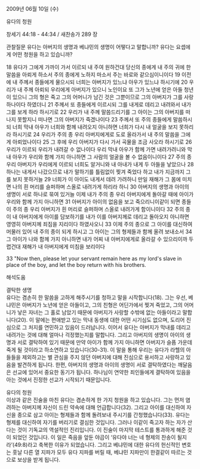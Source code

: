2009년 06월 10일 (수)

유다의 청원



창세기 44:18 - 44:34 / 새찬송가 289 장


관찰질문
유다는 아버지의 생명과 베냐민의 생명이 어떻다고 말합니까?
유다는 요셉에게 어떤 청원을 하고 있습니까?

18 유다가 그에게 가까이 가서 이르되 내 주여 원하건대 당신의 종에게 내 주의 귀에 한 말씀을 아뢰게 하소서 주의 종에게 노하지 마소서 주는 바로와 같으심이니이다 19 이전에 내 주께서 종들에게 물으시되 너희는 아버지가 있느냐 아우가 있느냐 하시기에 
20 우리가 내 주께 아뢰되 우리에게 아버지가 있으니 노인이요 또 그가 노년에 얻은 아들 청년이 있으니 그의 형은 죽고 그의 어머니가 남긴 것은 그뿐이므로 그의 아버지가 그를 사랑하나이다 하였더니 21 주께서 또 종들에게 이르시되 그를 내게로 데리고 내려와서 내가 그를 보게 하라 하시기로 22 우리가 내 주께 말씀드리기를 그 아이는 그의 아버지를 떠나지 못할지니 떠나면 그의 아버지가 죽겠나이다 23 주께서 또 주의 종들에게 말씀하시되 너희 막내 아우가 너희와 함께 내려오지 아니하면 너희가 다시 내 얼굴을 보지 못하리라 하시기로 24 우리가 주의 종 우리 아버지에게로 도로 올라가서 내 주의 말씀을 그에게 아뢰었나이다 25 그 후에 우리 아버지가 다시 가서 곡물을 조금 사오라 하시기로 26 우리가 이르되 우리가 내려갈 수 없나이다 우리 막내 아우가 함께 가면 내려가려니와 막내 아우가 우리와 함께 가지 아니하면 그 사람의 얼굴을 볼 수 없음이니이다 27 주의 종 우리 아버지가 우리에게 이르되 너희도 알거니와 내 아내가 내게 두 아들을 낳았으나 28 하나는 내게서 나갔으므로 내가 말하기를 틀림없이 찢겨 죽었다 하고 내가 지금까지 그를 보지 못하거늘 29 너희가 이 아이도 내게서 데려 가려하니 만일 재해가 그 몸에 미치면 나의 흰 머리를 슬퍼하며 스올로 내려가게 하리라 하니 30 아버지의 생명과 아이의 생명이 서로 하나로 묶여 있거늘 이제 내가 주의 종 우리 아버지에게 돌아갈 때에 아이가 우리와 함께 가지 아니하면 31 아버지가 아이의 없음을 보고 죽으리니이같이 되면 종들이 주의 종 우리 아버지가 흰 머리로 슬퍼하며 스올로 내려가게 함이니이다 32 주의 종이 내 아버지에게 아이를 담보하기를 내가 이를 아버지께로 데리고 돌아오지 아니하면 영영히 아버지께 죄짐을 지리이다 하였사오니 33 이제 주의 종으로 그 아이를 대신하여 머물러 있어 내 주의 종이 되게 하시고 그 아이는 그의 형제들과 함께 올려 보내소서 34 그 아이가 나와 함께 가지 아니하면 내가 어찌 내 아버지에게로 올라갈 수 있으리이까 두렵건대 재해가 내 아버지에게 미침을 보리이다 

33 "Now then, please let your servant remain here as my lord's slave in place of the boy, and let the boy return with his brothers.

해석도움





결탁한 생명   
유다는 겸손히 한 말씀을 고하게 해주시기를 청하고 말을 시작합니다(18). 그는 우선, 베냐민은 아버지가 노년에 얻은 아들이고, 그의 친형은 어딘가에서 찢겨 죽었고, 그의 어머니가 낳은 자녀는 그 홀로 남았기 때문에 아버지가 사랑할 수밖에 없는 아들이라고 말합니다(20). 이 말에는 편애받고 있는 막내 동생에 대한 어떤 시기심도 없으며, 도리어 진심으로 그 처지를 연민하고 있음이 드러납니다. 이어서 유다는 아버지가 막내를 데리고 내려가는 것에 대해 얼마나 걱정했는지를 말합니다. 그리고 아버지의 생명이 아이의 생명과 서로 결탁하여 있기 때문에 만약 아이가 함께 가지 아니하면 아버지가 슬픔 가운데 죽게 될 것이라고 하소연하고 있습니다(30-31). 이 말을 통해 우리는 유다가 라헬의 아들들을 제외하고는 별 관심을 주지 않던 아버지에 대해 진심으로 용서하고 사랑하고 있음을 발견하게 됩니다. 한편, 아버지의 생명과 아이의 생명이 서로 결탁하였다는 깨달음은 선교에 있어서 중요한 동기가 됩니다. 하나님이 연약한 죄인들에게 결탁하여 있음을 아는 것에서 진정한 선교가 시작되기 때문입니다.       

유다의 청원  
이상과 같은 진술을 마친 유다는 겸손하게 한 가지 청원을 하고 있습니다. 그는 먼저 염려하는 아버지께 자신이 드린 약속에 대해 언급합니다(32). 그리고 아이를 대신하여 자신을 종으로 삼고 아이는 형제들과 함께 돌려보내 주시기를 간청했습니다(33). 유다는 형제를 대신하여 자기를 버리기로 결심한 것입니다. 그러나 이같이 죽고자 하는 자가 산다는 것이 기독교의 역설적인 진리입니다. 이 진술이 마지막 테스트를 통과하게 해준 것이 되었던 것입니다. 이 일은 죽음을 앞둔 야곱이 ‘유다야 너는 네 형제의 찬송이 될지라’(49:8)라고 축복한 이유가 되었습니다. 그리고 베냐민에 대한 유다의 헌신적인 변호는 훗날 다른 열 지파가 모두 유다 지파를 버릴 때, 베냐민 지파만이 한결같이 따르는 것으로 보상을 받게 됩니다.